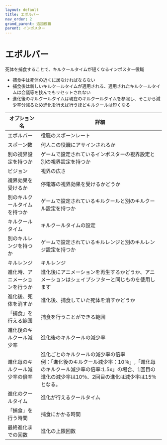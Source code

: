 ```yaml
---
layout: default
title: エボルバー
nav_order: 2
grand_parent: 追加役職
parent: インポスター
---
```


# エボルバー

死体を捕食することで、キルクールタイムが短くなるインポスター役職
* 捕食中は死体の近くに居なければならない
* 捕食後は新しいキルクールタイムが適用される、適用されたキルクールタイムは会議等を挟んでもリセットされない
* 進化後のキルクールタイムは現在のキルクールタイムを参照し、そこから減少率分減るため進化を行えば行うほどキルクールは短くなる


|  オプション名 |  詳細  |
| ---- | ---- |
|  エボルバー  | 役職のスポーンレート |
|  スポーン数  | 何人この役職にアサインされるか |
|  別の視界設定を持つか  |  ゲームで設定されているインポスターの視界設定と別の視界設定を持つか  |
|  ビジョン  |  視界の広さ  |
|  視界効果を受けるか  |  停電等の視界効果を受けるかどうか  |
|  別のキルクールタイムを持つか  | ゲームで設定されているキルクールと別のキルクール設定を持つか |
|  キルクールタイム  |  キルクールタイムの設定  |
|  別のキルレンジを持つか  |  ゲームで設定されているキルレンジと別のキルレンジ設定を持つか  |
|  キルレンジ  |  キルレンジ  |
|  進化時、アニメーションを行うか  |  進化後にアニメーションを再生するかどうか、アニメーションはシェイプシフターと同じものを使用します  |
|  進化後、死体を消すか  |  進化後、捕食していた死体を消すかどうか  |
|  「捕食」を行える範囲  | 捕食を行うことができる範囲 |
|  進化後のキルクール減少率  |  進化後のキルクールの減少率  |
|  進化毎のキルクール減少率の倍率  |  進化ごとのキルクールの減少率の倍率<br>例：「進化後のキルクール減少率：10％」,「進化毎のキルクール減少率の倍率:1.5x」の場合、1回目の進化の減少率は10％、2回目の進化は減少率は15％となる。  |
|  進化のクールタイム  |  進化が行えるクールタイム  |
|  「捕食」を行う時間  |  捕食にかかる時間  |
|  最終進化までの回数  |  進化の上限回数  |
